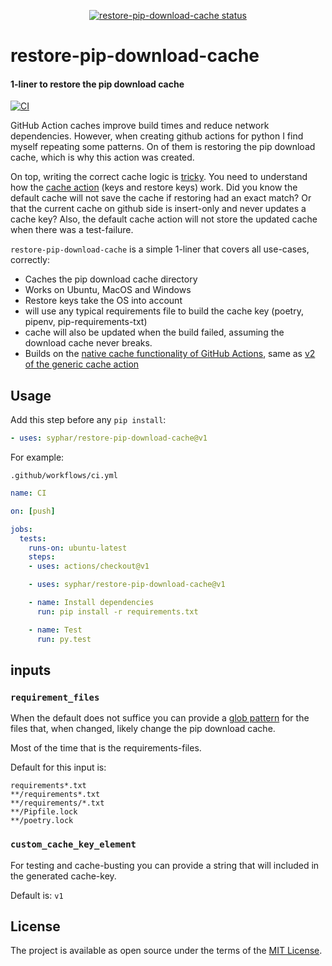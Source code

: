 <p align="center">
  <a href="https://github.com/syphar/restore-pip-download-cache"><img alt="restore-pip-download-cache status" src="https://github.com/syphar/restore-pip-download-cache/workflows/build-test/badge.svg"></a>
</p>


# restore-pip-download-cache

#### 1-liner to restore the pip download cache


[![CI](/../../workflows/build-test/badge.svg?branch=master)](/../../actions)

GitHub Action caches improve build times and reduce network dependencies. However, when creating github actions for
python I find myself repeating some patterns. On of them is restoring the pip download cache, which is
why this action was created.

On top, writing the correct cache logic is [tricky](https://github.com/actions/cache/blob/0781355a23dac32fd3bac414512f4b903437991a/examples.md#python---pip). You need to understand how the [cache action](https://github.com/actions/cache) (keys and restore keys) work. Did you know the default cache will not save the cache if restoring had an exact match? Or that the current cache on github side is insert-only and never updates a cache key?  Also, the default cache action will not store the updated cache
when there was a test-failure.

`restore-pip-download-cache` is a simple 1-liner that covers all use-cases, correctly:
- Caches the pip download cache directory
- Works on Ubuntu, MacOS and Windows
- Restore keys take the OS into account
- will use any typical requirements file to build the cache key (poetry, pipenv, pip-requirements-txt)
- cache will also be updated when the build failed, assuming the download cache never breaks.
- Builds on the [native cache functionality of GitHub Actions](https://github.com/actions/toolkit/tree/master/packages/cache), same as [v2 of the generic cache action](https://github.com/actions/cache/issues/55#issuecomment-629433225)

## Usage

Add this step before any `pip install`:
```yml
- uses: syphar/restore-pip-download-cache@v1
```

For example:

`.github/workflows/ci.yml`
```yml
name: CI

on: [push]

jobs:
  tests:
    runs-on: ubuntu-latest
    steps:
    - uses: actions/checkout@v1

    - uses: syphar/restore-pip-download-cache@v1

    - name: Install dependencies
      run: pip install -r requirements.txt

    - name: Test
      run: py.test
```

## inputs

### `requirement_files`

When the default does not suffice you can provide a [glob pattern](https://github.com/actions/toolkit/tree/1cc56db0ff126f4d65aeb83798852e02a2c180c3/packages/glob) for the files that, when changed, likely change the pip download cache.

Most of the time that is the requirements-files.

Default for this input is:
```
requirements*.txt
**/requirements*.txt
**/requirements/*.txt
**/Pipfile.lock
**/poetry.lock
```

### `custom_cache_key_element`
For testing and cache-busting you can provide a string that will included in the generated cache-key.

Default is: `v1`

## License

The project is available as open source under the terms of the [MIT License](http://opensource.org/licenses/MIT).
